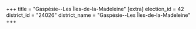 +++
title = "Gaspésie--Les Îles-de-la-Madeleine"
[extra]
election_id = 42
district_id = "24026"
district_name = "Gaspésie--Les Îles-de-la-Madeleine"
+++
